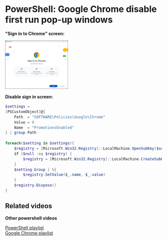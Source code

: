 # PowerShell: Google Chrome disable first run pop-up windows

<b>"Sign in to Chrome" screen:</b>

<img src="img/signin.png" width=40% height=40%>

<b>Disable sign in screen:</b>

```powershell
$settings = 
[PSCustomObject]@{
    Path  = "SOFTWARE\Policies\Google\Chrome"
    Value = 0
    Name  = "PromotionsEnabled"
} | group Path

foreach($setting in $settings){
    $registry = [Microsoft.Win32.Registry]::LocalMachine.OpenSubKey($setting.Name, $true)
    if ($null -eq $registry) {
        $registry = [Microsoft.Win32.Registry]::LocalMachine.CreateSubKey($setting.Name, $true)
    }
    $setting.Group | %{
        $registry.SetValue($_.name, $_.value)
    }
    $registry.Dispose()
}
```

## Related videos

<b>Other powershell videos</b>

[PowerShell playlist](https://www.youtube.com/playlist?list=PLVncjTDMNQ4RDyVzbV0_kpXCScTMgUw_A) <br />
[Google Chrome playlist](https://www.youtube.com/playlist?list=PLVncjTDMNQ4TOfhZyNOqTyrpRS6HXFqjW)
